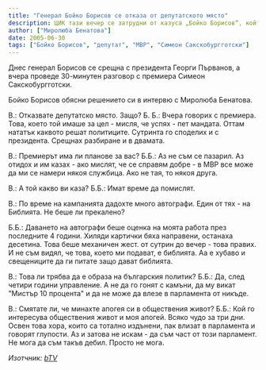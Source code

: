 ```yaml
---
title: "Генерал Бойко Борисов се отказа от депутатското място"
description: ЦИК тази вечер се затрудни от казуса „Бойко Борисов“, който е избран за депутат от две места, а днес депозира заявление, че не иска да бъде народен представител. Подобен случай не е предвиден в закона и според юристи на ЦИК, Борисов ще трябва да влезе в парламента и след това да го напусне.
author: ["Миролюба Бенатова"]
date: 2005-06-30
tags: ["Бойко Борисов", "депутат", "МВР", "Симеон Сакскобургготски"]
---
```


Днес генерал Борисов се срещна с президента Георги Първанов, а вчера проведе 30-минутен разговор с премиера Симеон Сакскобургготски.

Бойко Борисов обясни решението си в интервю с Миролюба Бенатова.

В.: Отказвате депутатско място. Защо? 
Б. Б.: Вчера говорих с премиера. Това, което той имаше за цел - мисля, че успях - пет мандата. Оттам нататък каквото решат политиците. Сутринта го споделих и с президента. Срещнах разбиране и в двамата.

В.: Премиерът има ли планове за вас? 
Б.Б.: Аз не съм се пазарил. Аз отидох и им казах - ако мислят, че се справям добре - в МВР все може да ми се намери някоя службица. Ако не тая, то някоя друга.

В.: А той какво ви каза?
Б.Б.: Имат време да помислят.

В.: По време на кампанията дадохте много автографи. Един от тях - на Библията. Не беше ли прекалено?

Б.Б.: Даването на автографи беше оценка на моята работа през последните 4 години. Хиляди картички бяха направени, останаха десетина. Това беше механичен жест. от сутрин до вечер - това правих. И не съм видял, че това, което ми подават, е библията. Аа е хубаво и свещениците да ги питате защо дават библията.

В.: Това ли трябва да е образа на българския политик?
Б.Б.: Да, след четири години управление. А не да го гонят с камъни, да му викат "Мистър 10 процента" и да не може да влезе в парламента от никъде.

В.: Смятате ли, че минахте апогея си в обществения живот?
Б.Б.: Кой го интересува обществения живот и моя апогей. Всяко чудо за три дни. Освен това хора, които са тотално издънени, пак влизат в парламента и говорят глупости. Аз и затова не искам - да съм част от този парламент. Не мога да съм такъв дебил. Просто не мога.

*Изотчник: [bTV](https://btvnovinite.bg/42797-General_Boyko_Borisov__se_otkaza_ot_deputatskoto_myasto.html)*
